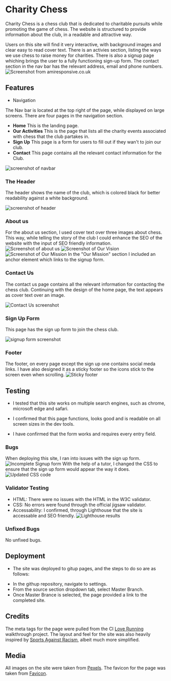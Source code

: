 # Charity Chess

Charity Chess is a chess club that is dedicated to charitable pursuits while promoting the game of chess. The website is structured to provide information about the club, in a readable and attractive way. 

Users on this site will find it very interactive, with background images and clear easy to read cover text. There is an activies section, listing the ways we use chess to raise money for charities. There is also a signup page whiching brings the user to a fully functioning sign-up form. The contact section in the nav bar has the relevant address, email and phone numbers. 
![Screenshot from amiresponsive.co.uk](image-13.png)
## Features

* Navigation 

The Nav bar is located at the top right of the page, while displayed on large screens. There are four pages in the navigation section. 

+ **Home** This is the landing page. 
+ **Our Activities** This is the page that lists all the charity events associated with chess that the club partakes in. 
+ **Sign Up** This page is a form for users to fill out if they wan't to join our club. 
+ **Contact** This page contains all the relevant contact information for the Club. 

![screenshot of navbar](image-4.png)
### The Header 

The header shows the name of the club, which is colored black for better readability against a white background. 

![screenshot of header](image-5.png)

### About us 
For the about us section, I used cover text over three images about chess. This way, while telling the story of the club I could enhance the SEO of the website with the input of SEO friendly information. 
![Screenshot of about us](image-9.png)
![Screenshot of Our Vision](image-10.png)
![Screenshot of Our Mission](image-12.png)
In the "Our Mission" section I included an anchor element which links to the signup form. 

### Contact Us
The contact us page contains all the relevant information for contacting the chess club. Continuing with the design of the home page, the text appears as cover text over an image. 

![Contact Us screenshot](image-16.png)

### Sign Up Form 
This page has the sign up form to join the chess club. 

![signup form screenshot](image-14.png)

### Footer 
The footer, on every page except the sign up one contains social meda links. I have also designed it as a sticky footer so the icons stick to the screen even when scrolling. 
![Sticky footer](image-15.png)

## Testing 
+ I tested that this site works on multiple search engines, such as chrome, microsoft edge and safari. 

+ I confirmed that this page functions, looks good and is readable on all screen sizes in the dev tools. 

+ I have confirmed that the form works and requires every entry field. 

### Bugs

When deploying this site, I ran into issues with the sign up form. 
![Incomplete Signup form](<Screenshot 2024-08-15 030920.png>)
With the help of a tutor, I changed the CSS to ensure that the sign up form would appear the way it does. 
![Updated CSS code](image-17.png)

### Validator Testing 

+ HTML: There were no issues with the HTML in the W3C validator. 
+ CSS: No errors were found through the official jigsaw validator. 
+ Accessability: I confirmed, through Lighthouse that the site is accessable and SEO friendly. 
![Lighthouse results](image-18.png)

### Unfixed Bugs 
No unfixed bugs. 
## Deployment 
+ The site was deployed to gitup pages, and the steps to do so are as follows: 
- In the githup repository, navigate to settings. 
- From the source section dropdown tab, select Master Branch. 
- Once Master Brance is selected, the page provided a link to the completed site. 

## Credits 
The meta tags for the page were pulled from the CI [Love Running](https://cmq1996.github.io/Love-Running-walkthrough/) walkthrough project. 
The layout and feel for the site was also heavily inspired by [Sports Against Racism](https://www.sari.ie/), albeit much more simplified. 
## Media 
All images on the site were taken from [Pexels](https://www.pexels.com/).
The favicon for the page was taken from [Favicon](https://favicon.io/).


